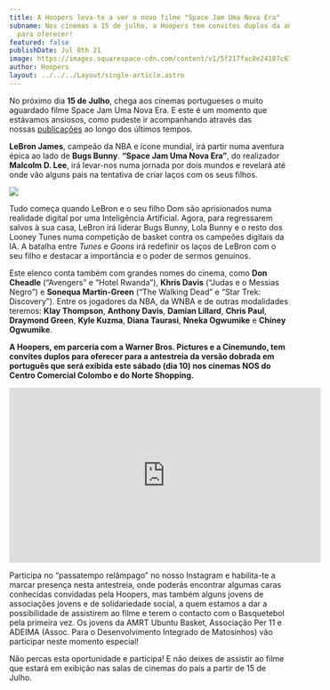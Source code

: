 ```yaml
---
title: A Hoopers leva-te a ver o novo filme "Space Jam Uma Nova Era"
subname: Nos cinemas a 15 de julho, a Hoopers tem convites duplos da antestreia
  para oferecer!
featured: false
publishDate: Jul 8th 21
image: https://images.squarespace-cdn.com/content/v1/5f217fac8e24187c674282cd/1625756752924-PKZOGA62FOA6XMVCLPLB/SJM_still+%281%29.jpeg
author: Hoopers
layout: ../../../Layout/single-article.astro
---
```

<!--StartFragment-->

No próximo dia **15 de Julho**, chega aos cinemas portugueses o muito aguardado filme Space Jam Uma Nova Era. E este é um momento que estávamos ansiosos, como pudeste ir acompanhando através das nossas [publicações](https://www.instagram.com/p/CNNJPKIBC5C/) ao longo dos últimos tempos. 

**LeBron James**, campeão da NBA e ícone mundial, irá partir numa aventura épica ao lado de **Bugs Bunny**. **“Space Jam Uma Nova Era”**, do realizador **Malcolm D. Lee**, irá levar-nos numa jornada por dois mundos e revelará até onde vão alguns pais na tentativa de criar laços com os seus filhos. 

<!--EndFragment-->

![](https://images.squarespace-cdn.com/content/v1/5f217fac8e24187c674282cd/1625756773287-Q72KBY3D1RHG6AHQZAF6/SJM_still+%284%29.jpeg?format=1000w)

<!--StartFragment-->

Tudo começa quando LeBron e o seu filho Dom são aprisionados numa realidade digital por uma Inteligência Artificial. Agora, para regressarem salvos à sua casa, LeBron irá liderar Bugs Bunny, Lola Bunny e o resto dos Looney Tunes numa competição de basket contra os campeões digitais da IA. A batalha entre *Tunes* e *Goons* irá redefinir os laços de LeBron com o seu filho e destacar a importância e o poder de sermos genuínos.

Este elenco conta também com grandes nomes do cinema, como **Don Cheadle** (“Avengers” e “Hotel Rwanda”), **Khris Davis** (“Judas e o Messias Negro”) e **Sonequa Martin-Green** (“The Walking Dead” e “Star Trek: Discovery”). Entre os jogadores da NBA, da WNBA e de outras modalidades teremos: **Klay Thompson**, **Anthony Davis**, **Damian Lillard**, **Chris Paul**, **Draymond Green**, **Kyle Kuzma**, **Diana Taurasi**, **Nneka Ogwumike** e **Chiney Ogwumike**.

**A Hoopers, em parceria com a Warner Bros. Pictures e a Cinemundo, tem convites duplos para oferecer para a antestreia da versão dobrada em português que será exibida este sábado (dia 10) nos cinemas NOS do Centro Comercial Colombo e do Norte Shopping.**

<iframe width="560" height="315" src="https://www.youtube.com/embed/luj3ZCter7U" title="YouTube video player" frameborder="0" allow="accelerometer; autoplay; clipboard-write; encrypted-media; gyroscope; picture-in-picture" allowfullscreen></iframe>

Participa no “passatempo relâmpago” no nosso Instagram e habilita-te a marcar presença nesta antestreia, onde poderás encontrar algumas caras conhecidas convidadas pela Hoopers, mas também alguns jovens de associações jovens e de solidariedade social, a quem estamos a dar a possibilidade de assistirem ao filme e terem o contacto com o Basquetebol pela primeira vez. Os jovens da AMRT Ubuntu Basket, Associação Per 11 e ADEIMA (Assoc. Para o Desenvolvimento Integrado de Matosinhos) vão participar neste momento especial!

Não percas esta oportunidade e participa! E não deixes de assistir ao filme que estará em exibição nas salas de cinemas do país a partir de 15 de Julho.

<!--EndFragment-->